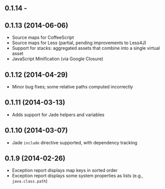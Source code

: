 ## 0.1.14 -

## 0.1.13 (2014-06-06)

* Source maps for CoffeeScript
* Source maps for Less (partial, pending improvements to Less4J)
* Support for stacks: aggregated assets that combine into a single virtual asset
* JavaScript Minification (via Google Closure) 

## 0.1.12 (2014-04-29)

* Minor bug fixes; some relative paths computed incorrectly

## 0.1.11 (2014-03-13)

* Adds support for Jade helpers and variables

## 0.1.10 (2014-03-07)

* Jade `include` directive supported, with dependency tracking

## 0.1.9 (2014-02-26)

* Exception report displays map keys in sorted order
* Exception report displays some system properties as lists (e.g., `java.class.path`)